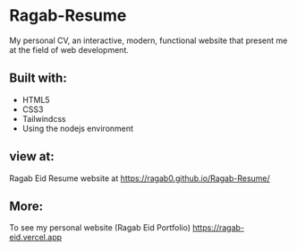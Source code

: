 # Ragab-Resume

My personal CV, an interactive, modern, functional website that present me at the field of web development.


## Built with:

- HTML5
- CSS3
- Tailwindcss
- Using the nodejs environment

## view at: 
Ragab Eid Resume website at https://ragab0.github.io/Ragab-Resume/

## More:
To see my personal website (Ragab Eid Portfolio) https://ragab-eid.vercel.app
